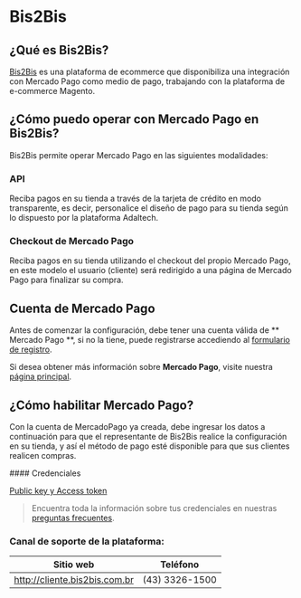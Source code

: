 # Bis2Bis

## ¿Qué es Bis2Bis?

[Bis2Bis](http://www.bis2bis.com.br/) es una plataforma de ecommerce que disponibiliza una integración con Mercado Pago como medio de pago, trabajando con la plataforma de e-commerce Magento.

## ¿Cómo puedo operar con Mercado Pago en Bis2Bis?

Bis2Bis permite operar Mercado Pago en las siguientes modalidades:

### API

Reciba pagos en su tienda a través de la tarjeta de crédito en modo transparente, es decir, personalice el diseño de pago para su tienda según lo dispuesto por la plataforma Adaltech.

### Checkout de Mercado Pago

Reciba pagos en su tienda utilizando el checkout del propio Mercado Pago, en este modelo el usuario (cliente) será redirigido a una página de Mercado Pago para finalizar su compra.

## Cuenta de Mercado Pago

Antes de comenzar la configuración, debe tener una cuenta válida de ** Mercado Pago **, si no la tiene, puede registrarse accediendo al [formulario de registro](https://www.mercadopago.com.ar/registration-mp?mode=mp).

Si desea obtener más información sobre **Mercado Pago**, visite nuestra [página principal](https://www.mercadopago.com.ar/).

## ¿Cómo habilitar Mercado Pago?

Con la cuenta de MercadoPago ya creada, debe ingresar los datos a continuación para que el representante de Bis2Bis realice la configuración en su tienda, y así el método de pago esté disponible para que sus clientes realicen compras.

#### Credenciales

[Public key y Access token](([FAKER][CREDENTIALS][URL]))

> Encuentra toda la información sobre tus credenciales en nuestras [preguntas frecuentes](https://www.mercadopago.com.ar/developers/es/guides/faqs/credentials/). 

### Canal de soporte de la plataforma:

Sitio web | Teléfono
--|--
http://cliente.bis2bis.com.br |(43) 3326-1500

